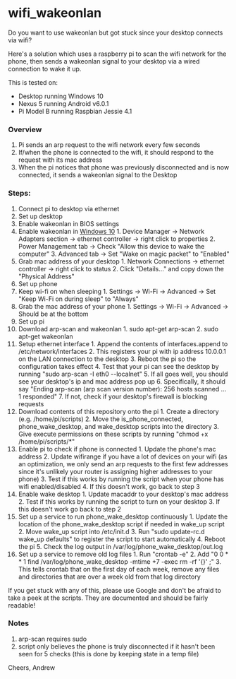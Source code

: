 # wifi_wakeonlan

Do you want to use wakeonlan but got stuck since your desktop connects via wifi?

Here's a solution which uses a raspberry pi to scan the wifi network for the phone, then sends a wakeonlan signal to your desktop via a wired connection to wake it up.

This is tested on:
* Desktop running Windows 10
* Nexus 5 running Android v6.0.1
* Pi Model B running Raspbian Jessie 4.1

### Overview
1. Pi sends an arp request to the wifi network every few seconds
2. If/when the phone is connected to the wifi, it should respond to the request with its mac address
3. When the pi notices that phone was previously disconnected and is now connected, it sends a wakeonlan signal to the Desktop

### Steps:
1. Connect pi to desktop via ethernet
2. Set up desktop
  1. Enable wakeonlan in BIOS settings
  2. Enable wakeonlan in [Windows 10](http://www.groovypost.com/howto/enable-wake-on-lan-windows-10/)
    1. Device Manager -> Network Adapters section -> ethernet controller -> right click to properties
    2. Power Management tab -> Check "Allow this device to wake the computer"
    3. Advanced tab -> Set "Wake on magic packet" to "Enabled"
  3. Grab mac address of your desktop
    1. Network Connections -> ethernet controller -> right click to status
    2. Click "Details..." and copy down the "Physical Address"
3. Set up phone
  1. Keep wi-fi on when sleeping
    1. Settings -> Wi-Fi -> Advanced -> Set "Keep Wi-Fi on during sleep" to "Always"
  2. Grab the mac address of your phone
    1. Settings -> Wi-Fi -> Advanced -> Should be at the bottom
4. Set up pi
  1. Download arp-scan and wakeonlan
    1. sudo apt-get arp-scan
    2. sudo apt-get wakeonlan
  2. Setup ethernet interface
    1. Append the contents of interfaces.append to /etc/network/interfaces
    2. This registers your pi with ip address 10.0.0.1 on the LAN connection to the desktop
    3. Reboot the pi so the configuration takes effect
    4. Test that your pi can see the desktop by running "sudo arp-scan -I eth0 --localnet"
    5. If all goes well, you should see your desktop's ip and mac address pop up
    6. Specifically, it should say "Ending arp-scan (arp scan version number): 256 hosts scanned ... 1 responded"
    7. If not, check if your desktop's firewall is blocking requests
  3. Download contents of this repository onto the pi
    1. Create a directory (e.g. /home/pi/scripts)
    2. Move the is_phone_connected, phone_wake_desktop, and wake_desktop scripts into the directory
    3. Give execute permissions on these scripts by running "chmod +x /home/pi/scripts/*"
  4. Enable pi to check if phone is connected
    1. Update the phone's mac address
    2. Update wifirange if you have a lot of devices on your wifi (as an optimization, we only send an arp requests to the first few addresses since it's unlikely your router is assigning higher addresses to your phone)
    3. Test if this works by running the script when your phone has wifi enabled/disabled
    4. If this doesn't work, go back to step 3
  5. Enable wake desktop
    1. Update macaddr to your desktop's mac address
    2. Test if this works by running the script to turn on your desktop
    3. If this doesn't work go back to step 2
  6. Set up a service to run phone_wake_desktop continuously
    1. Update the location of the phone_wake_desktop script if needed in wake_up script
    2. Move wake_up script into /etc/init.d
    3. Run "sudo update-rc.d wake_up defaults" to register the script to start automatically
    4. Reboot the pi
    5. Check the log output in /var/log/phone_wake_desktop/out.log
  7. Set up a service to remove old log files
    1. Run "crontab -e"
    2. Add "0 0 * * 1 find /var/log/phone_wake_desktop -mtime +7 -exec rm -rf '{}' \;"
    3. This tells crontab that on the first day of each week, remove any files and directories that are over a week old from that log directory

If you get stuck with any of this, please use Google and don't be afraid to take a peek at the scripts.  They are documented and should be fairly readable!

### Notes
1. arp-scan requires sudo
2. script only believes the phone is truly disconnected if it hasn't been seen for 5 checks (this is done by keeping state in a temp file)

Cheers,
Andrew

